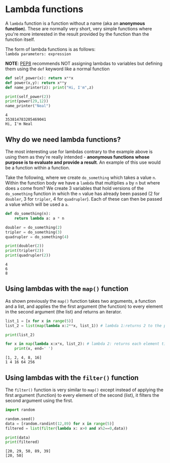 # Lambda functions
A `lambda` function is a function without a name (aka an __anonymous function__). These are normally very short, very simple functions where you're more interested in the result provided by the function than the function itself.

The form of lambda functions is as follows:
<br>`lambda parameters: expression`

__NOTE__: [PEP8](https://www.python.org/dev/peps/pep-0008/#programming-recommendations) recommends NOT assigning lambdas to variables but defining them using the `def` keyword like a normal function


```python
def self_power(x): return x**x
def power(x,y): return x**y
def name_printer(z): print("Hi, I'm",z)

print(self_power(2))
print(power(29,12))
name_printer("Neal")
```

    4
    353814783205469041
    Hi, I'm Neal


## Why do we need lambda functions?
The most interesting use for lambdas contrary to the example above is using them as they're really intended - __anonymous functions whose purpose is to evaluate and provide a result__. An example of this use would be a function within a function.

Take the following, where we create `do_something` which takes a value `n`. Within the function body we have a `lambda` that multiplies `a` by `n` but where does `a` come from? We create 3 variables that hold versions of the `do_something` function in which the `n` value has already been passed (2 for `doubler`, 3 for `tripler`, 4 for `quadrupler`). Each of these can then be passed a value which will be used a `a`.


```python
def do_something(n):
    return lambda a: a * n

doubler = do_something(2)
tripler = do_something(3)
quadrupler = do_something(4)

print(doubler(2))
print(tripler(2))
print(quadrupler(2))
```

    4
    6
    8


## Using lambdas with the `map()` function
As shown previously the `map()` function takes two arguments, a function and a list, and applies the the first argument (the function) to every element in the second argument (the list) and returns an iterator.


```python
list_1 = [x for x in range(5)]
list_2 = list(map(lambda x:2**x, list_1)) # lambda 1:returns 2 to the power of each element

print(list_2)

for x in map(lambda x:x*x, list_2): # lambda 2: returns each element times itself
    print(x, end=' ')
```

    [1, 2, 4, 8, 16]
    1 4 16 64 256 

## Using lambdas with the `filter()` function
The `filter()` function is very similar to `map()` except instead of applying the first argument (function) to every element of the second (list), it filters the second argument using the first.


```python
import random

random.seed()
data = [random.randint(12,89) for x in range(5)]
filtered = list(filter(lambda x: x>0 and x%2==0,data))

print(data)
print(filtered)
```

    [20, 29, 50, 89, 39]
    [20, 50]



```python

```
